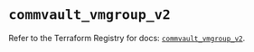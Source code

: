 # `commvault_vmgroup_v2`

Refer to the Terraform Registry for docs: [`commvault_vmgroup_v2`](https://registry.terraform.io/providers/commvault/commvault/1.2.10/docs/resources/vmgroup_v2).
